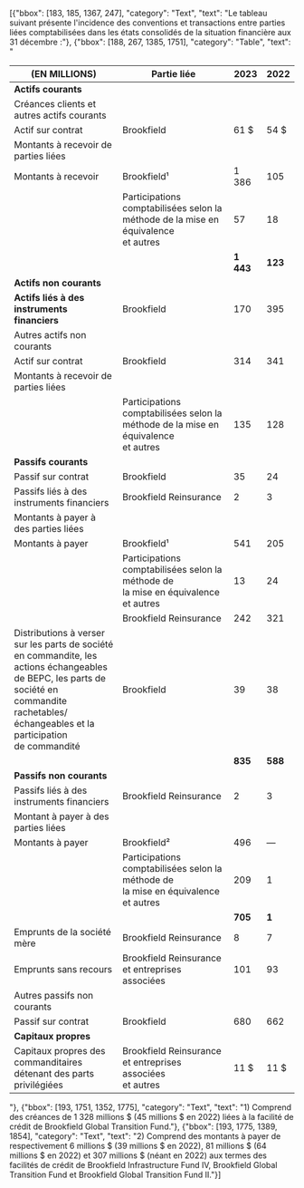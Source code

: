 [{"bbox": [183, 185, 1367, 247], "category": "Text", "text": "Le tableau suivant présente l'incidence des conventions et transactions entre parties liées comptabilisées dans les états consolidés de la situation financière aux 31 décembre :"}, {"bbox": [188, 267, 1385, 1751], "category": "Table", "text": "<table><thead><tr><th>(EN MILLIONS)</th><th>Partie liée</th><th>2023</th><th>2022</th></tr></thead><tbody><tr><td><strong>Actifs courants</strong></td><td></td><td></td><td></td></tr><tr><td>Créances clients et autres actifs courants</td><td></td><td></td><td></td></tr><tr><td>Actif sur contrat</td><td>Brookfield</td><td>61 $</td><td>54 $</td></tr><tr><td>Montants à recevoir de parties liées</td><td></td><td></td><td></td></tr><tr><td>Montants à recevoir</td><td>Brookfield¹</td><td>1 386</td><td>105</td></tr><tr><td></td><td>Participations comptabilisées selon la<br>méthode de la mise en équivalence<br>et autres</td><td>57</td><td>18</td></tr><tr><td></td><td></td><td><strong>1 443</strong></td><td><strong>123</strong></td></tr><tr><td><strong>Actifs non courants</strong></td><td></td><td></td><td></td></tr><tr><td><strong>Actifs liés à des instruments financiers</strong></td><td>Brookfield</td><td>170</td><td>395</td></tr><tr><td>Autres actifs non courants</td><td></td><td></td><td></td></tr><tr><td>Actif sur contrat</td><td>Brookfield</td><td>314</td><td>341</td></tr><tr><td>Montants à recevoir de parties liées</td><td></td><td></td><td></td></tr><tr><td></td><td>Participations comptabilisées selon la<br>méthode de la mise en équivalence<br>et autres</td><td>135</td><td>128</td></tr><tr><td><strong>Passifs courants</strong></td><td></td><td></td><td></td></tr><tr><td>Passif sur contrat</td><td>Brookfield</td><td>35</td><td>24</td></tr><tr><td>Passifs liés à des instruments financiers</td><td>Brookfield Reinsurance</td><td>2</td><td>3</td></tr><tr><td>Montants à payer à des parties liées</td><td></td><td></td><td></td></tr><tr><td>Montants à payer</td><td>Brookfield¹</td><td>541</td><td>205</td></tr><tr><td></td><td>Participations comptabilisées selon la méthode de<br>la mise en équivalence et autres</td><td>13</td><td>24</td></tr><tr><td></td><td>Brookfield Reinsurance</td><td>242</td><td>321</td></tr><tr><td>Distributions à verser sur les parts de société<br>en commandite, les actions échangeables<br>de BEPC, les parts de société en<br>commandite rachetables/échangeables et la<br>participation<br>de commandité</td><td>Brookfield</td><td>39</td><td>38</td></tr><tr><td></td><td></td><td><strong>835</strong></td><td><strong>588</strong></td></tr><tr><td><strong>Passifs non courants</strong></td><td></td><td></td><td></td></tr><tr><td>Passifs liés à des instruments financiers</td><td>Brookfield Reinsurance</td><td>2</td><td>3</td></tr><tr><td>Montant à payer à des parties liées</td><td></td><td></td><td></td></tr><tr><td>Montants à payer</td><td>Brookfield²</td><td>496</td><td>—</td></tr><tr><td></td><td>Participations comptabilisées selon la méthode de<br>la mise en équivalence et autres</td><td>209</td><td>1</td></tr><tr><td></td><td></td><td><strong>705</strong></td><td><strong>1</strong></td></tr><tr><td>Emprunts de la société mère</td><td>Brookfield Reinsurance</td><td>8</td><td>7</td></tr><tr><td>Emprunts sans recours</td><td>Brookfield Reinsurance et entreprises associées</td><td>101</td><td>93</td></tr><tr><td>Autres passifs non courants</td><td></td><td></td><td></td></tr><tr><td>Passif sur contrat</td><td>Brookfield</td><td>680</td><td>662</td></tr><tr><td><strong>Capitaux propres</strong></td><td></td><td></td><td></td></tr><tr><td>Capitaux propres des commanditaires<br>détenant des parts privilégiées</td><td>Brookfield Reinsurance et entreprises associées<br>et autres</td><td>11 $</td><td>11 $</td></tr></tbody></table>"}, {"bbox": [193, 1751, 1352, 1775], "category": "Text", "text": "1) Comprend des créances de 1 328 millions $ (45 millions $ en 2022) liées à la facilité de crédit de Brookfield Global Transition Fund."}, {"bbox": [193, 1775, 1389, 1854], "category": "Text", "text": "2) Comprend des montants à payer de respectivement 6 millions $ (39 millions $ en 2022), 81 millions $ (64 millions $ en 2022) et 307 millions $ (néant en 2022) aux termes des facilités de crédit de Brookfield Infrastructure Fund IV, Brookfield Global Transition Fund et Brookfield Global Transition Fund II."}]